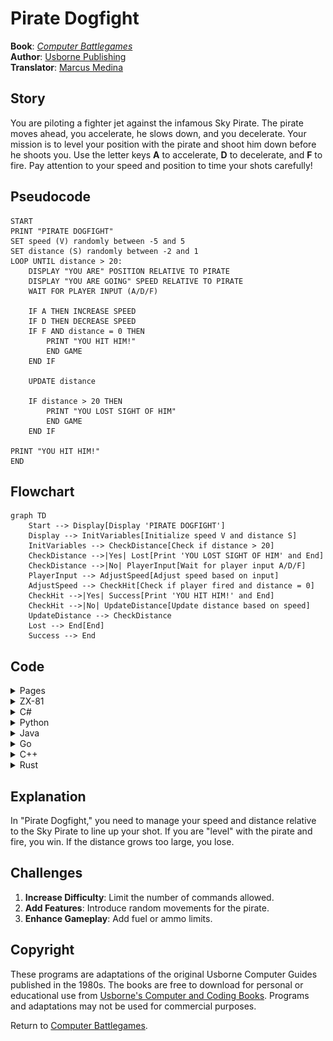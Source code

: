 # Pirate Dogfight

**Book**: _[Computer Battlegames](https://drive.google.com/file/d/0Bxv0SsvibDMTVUExUjFhTURCSU0/view?usp=sharing&resourcekey=0-v2liG0G60g8b7DXjJtDBXg)_  
**Author**:  [Usborne Publishing](https://usborne.com/)    
**Translator**: [Marcus Medina](https://github.com/marcusjobb/UsborneBooks)

## Story

You are piloting a fighter jet against the infamous Sky Pirate. The pirate moves ahead, you accelerate, he slows down, and you decelerate. Your mission is to level your position with the pirate and shoot him down before he shoots you. Use the letter keys **A** to accelerate, **D** to decelerate, and **F** to fire. Pay attention to your speed and position to time your shots carefully!

## Pseudocode

```plaintext
START
PRINT "PIRATE DOGFIGHT"
SET speed (V) randomly between -5 and 5
SET distance (S) randomly between -2 and 1
LOOP UNTIL distance > 20:
    DISPLAY "YOU ARE" POSITION RELATIVE TO PIRATE
    DISPLAY "YOU ARE GOING" SPEED RELATIVE TO PIRATE
    WAIT FOR PLAYER INPUT (A/D/F)

    IF A THEN INCREASE SPEED
    IF D THEN DECREASE SPEED
    IF F AND distance = 0 THEN
        PRINT "YOU HIT HIM!"
        END GAME
    END IF

    UPDATE distance

    IF distance > 20 THEN
        PRINT "YOU LOST SIGHT OF HIM"
        END GAME
    END IF

PRINT "YOU HIT HIM!"
END
```

## Flowchart

```mermaid
graph TD
    Start --> Display[Display 'PIRATE DOGFIGHT']
    Display --> InitVariables[Initialize speed V and distance S]
    InitVariables --> CheckDistance[Check if distance > 20]
    CheckDistance -->|Yes| Lost[Print 'YOU LOST SIGHT OF HIM' and End]
    CheckDistance -->|No| PlayerInput[Wait for player input A/D/F]
    PlayerInput --> AdjustSpeed[Adjust speed based on input]
    AdjustSpeed --> CheckHit[Check if player fired and distance = 0]
    CheckHit -->|Yes| Success[Print 'YOU HIT HIM!' and End]
    CheckHit -->|No| UpdateDistance[Update distance based on speed]
    UpdateDistance --> CheckDistance
    Lost --> End[End]
    Success --> End
```

## Code

<details>
<summary>Pages</summary>

![Page 1](./img/Usborne-Computer_Battlegames20.png)  
![Page 2](./img/Usborne-Computer_Battlegames21.png)

</details>

<details>
<summary>ZX-81</summary>

```basic
10 CLS
20 PRINT "PIRATE DOGFIGHT"
30 LET V=INT(RND*11)-5
40 LET S=-INT(RND*3)+1
50 IF ABS(S)>20 THEN GOTO 230
60 CLS
70 PRINT "YOU ARE ";
80 IF S<0 THEN PRINT "BEHIND"
90 IF S>0 THEN PRINT "AHEAD"
100 IF S=0 THEN PRINT "LEVEL"
110 PRINT "YOU ARE GOING ";
120 IF V>0 THEN PRINT "FASTER"
130 IF V<0 THEN PRINT "SLOWER"
140 IF V=0 THEN PRINT "SAME"
150 LET I$=INKEY$
160 IF I$="A" THEN LET V=V+1
170 IF I$="D" THEN LET V=V-1
180 IF I$="F" AND S=0 THEN GOTO 250
190 IF I$="" THEN GOTO 150
200 LET S=S-V
210 GOTO 50
230 PRINT "YOU LOST SIGHT OF HIM"
240 STOP
250 PRINT "YOU HIT HIM!"
260 STOP
```

</details>

<details>
<summary>C#</summary>

```csharp
using System;

class PirateDogfight
{
    static void Main()
    {
        Console.WriteLine("PIRATE DOGFIGHT");
        Random random = new Random();
        int speed = random.Next(-5, 6);
        int distance = random.Next(-2, 2);

        while (Math.Abs(distance) <= 20)
        {
            Console.Clear();
            Console.Write("YOU ARE ");
            if (distance < 0) Console.WriteLine("BEHIND");
            else if (distance > 0) Console.WriteLine("AHEAD");
            else Console.WriteLine("LEVEL");

            Console.Write("YOU ARE GOING ");
            if (speed > 0) Console.WriteLine("FASTER");
            else if (speed < 0) Console.WriteLine("SLOWER");
            else Console.WriteLine("SAME");

            Console.WriteLine("Press A to accelerate, D to decelerate, F to fire.");
            string input = Console.ReadLine().ToUpper();

            if (input == "A") speed++;
            else if (input == "D") speed--;
            else if (input == "F" && distance == 0)
            {
                Console.WriteLine("YOU HIT HIM!");
                return;
            }

            distance -= speed;
        }

        Console.WriteLine("YOU LOST SIGHT OF HIM");
    }
}
```

</details>

<details>
<summary>Python</summary>

```python
import random

print("PIRATE DOGFIGHT")

speed = random.randint(-5, 5)
distance = random.randint(-2, 1)

while abs(distance) <= 20:
    print("YOU ARE", end=" ")
    if distance < 0:
        print("BEHIND")
    elif distance > 0:
        print("AHEAD")
    else:
        print("LEVEL")

    print("YOU ARE GOING", end=" ")
    if speed > 0:
        print("FASTER")
    elif speed < 0:
        print("SLOWER")
    else:
        print("SAME")

    command = input("Press A to accelerate, D to decelerate, F to fire: ").upper()

    if command == "A":
        speed += 1
    elif command == "D":
        speed -= 1
    elif command == "F" and distance == 0:
        print("YOU HIT HIM!")
        break

    distance -= speed
else:
    print("YOU LOST SIGHT OF HIM")
```

</details>

<details>
<summary>Java</summary>

```java
import java.util.Scanner;
import java.util.Random;

public class PirateDogfight {
    public static void main(String[] args) {
        Scanner scanner = new Scanner(System.in);
        Random random = new Random();

        System.out.println("PIRATE DOGFIGHT");
        int speed = random.nextInt(11) - 5;
        int distance = random.nextInt(4) - 2;

        while (Math.abs(distance) <= 20) {
            System.out.print("YOU ARE ");
            if (distance < 0) System.out.println("BEHIND");
            else if (distance > 0) System.out.println("AHEAD");
            else System.out.println("LEVEL");

            System.out.print("YOU ARE GOING ");
            if (speed > 0) System.out.println("FASTER");
            else if (speed < 0) System.out.println("SLOWER");
            else System.out.println("SAME");

            System.out.print("Press A to accelerate, D to decelerate, F to fire: ");
            String input = scanner.next().toUpperCase();

            if (input.equals("A")) speed++;
            else if (input.equals("D")) speed--;
            else if (input.equals("F") && distance == 0) {
                System.out.println("YOU HIT HIM!");
                break;
            }

            distance -= speed;
        }

        if (Math.abs(distance) > 20) {
            System.out.println("YOU LOST SIGHT OF HIM");
        }
    }
}
```

</details>

<details>
<summary>Go</summary>

```go
package main

import (
	"fmt"
	"math/rand"
	"time"
)

func main() {
	fmt.Println("PIRATE DOGFIGHT")

	rand.Seed(time.Now().UnixNano())
	speed := rand.Intn(11) - 5
	distance := rand.Intn(4) - 2

	for abs(distance) <= 20 {
		fmt.Print("YOU ARE ")
		if distance < 0 {
			fmt.Println("BEHIND")
		} else if distance > 0 {
			fmt.Println("AHEAD")
		} else {
			fmt.Println("LEVEL")
		}

		fmt.Print("YOU ARE GOING ")
		if speed > 0 {
			fmt.Println("FASTER")
		} else if speed < 0 {
			fmt.Println("SLOWER")
		} else {
			fmt.Println("SAME")
		}

		var input string
		fmt.Print("Press A to accelerate, D to decelerate, F to fire: ")
		fmt.Scan(&input)

		if input == "A" {
			speed++
		} else if input == "D" {
			speed--
		} else if input == "F" && distance == 0 {
			fmt.Println("YOU HIT HIM!")
			return
		}

		distance -= speed
	}

	fmt.Println("YOU LOST SIGHT OF HIM")
}

func abs(x int) int {
	if x < 0 {
		return -x
	}
	return x
}
```

</details>

<details>
<summary>C++</summary>

```cpp
#include <iostream>
#include <cstdlib>
#include <ctime>
#include <cmath>

using namespace std;

int main() {
    srand(time(0));

    int speed = rand() % 11 - 5;
    int distance = rand() % 4 - 2;

    cout << "PIRATE DOGFIGHT" << endl;

    while (abs(distance) <= 20) {
        cout << "YOU ARE ";
        if (distance < 0) cout << "BEHIND" << endl;
        else if (distance > 0) cout << "AHEAD" << endl;
        else cout << "LEVEL" << endl;

        cout << "YOU ARE GOING ";
        if (speed > 0) cout << "FASTER" << endl;
        else if (speed < 0) cout << "SLOWER" << endl;
        else cout << "SAME" << endl;

        cout << "Press A to accelerate, D to decelerate, F to fire: ";
        char input;
        cin >> input;

        if (input == 'A' || input == 'a') {
            speed++;
        } else if (input == 'D' || input == 'd') {
            speed--;
        } else if ((input == 'F' || input == 'f') && distance == 0) {
            cout << "YOU HIT HIM!" << endl;
            return 0;
        }

        distance -= speed;
    }

    cout << "YOU LOST SIGHT OF HIM" << endl;
    return 0;
}
```

</details>

<details>
<summary>Rust</summary>

```rust
use rand::Rng;
use std::io;

fn main() {
    println!("PIRATE DOGFIGHT");

    let mut rng = rand::thread_rng();
    let mut speed = rng.gen_range(-5..=5);
    let mut distance = rng.gen_range(-2..=1);

    while distance.abs() <= 20 {
        println!("YOU ARE {}", if distance < 0 {
            "BEHIND"
        } else if distance > 0 {
            "AHEAD"
        } else {
            "LEVEL"
        });

        println!("YOU ARE GOING {}", if speed > 0 {
            "FASTER"
        } else if speed < 0 {
            "SLOWER"
        } else {
            "SAME"
        });

        println!("Press A to accelerate, D to decelerate, F to fire: ");

        let mut input = String::new();
        io::stdin().read_line(&mut input).unwrap();
        let input = input.trim().to_uppercase();

        if input == "A" {
            speed += 1;
        } else if input == "D" {
            speed -= 1;
        } else if input == "F" && distance == 0 {
            println!("YOU HIT HIM!");
            return;
        }

        distance -= speed;
    }

    println!("YOU LOST SIGHT OF HIM");
}
```

</details>

## Explanation

In "Pirate Dogfight," you need to manage your speed and distance relative to the Sky Pirate to line up your shot. If you are "level" with the pirate and fire, you win. If the distance grows too large, you lose.

## Challenges

1. **Increase Difficulty**: Limit the number of commands allowed.
2. **Add Features**: Introduce random movements for the pirate.
3. **Enhance Gameplay**: Add fuel or ammo limits.

## Copyright

These programs are adaptations of the original Usborne Computer Guides published in the 1980s. The books are free to download for personal or educational use from [Usborne's Computer and Coding Books](https://usborne.com/row/books/computer-and-coding-books). Programs and adaptations may not be used for commercial purposes.

Return to [Computer Battlegames](./readme.md).
